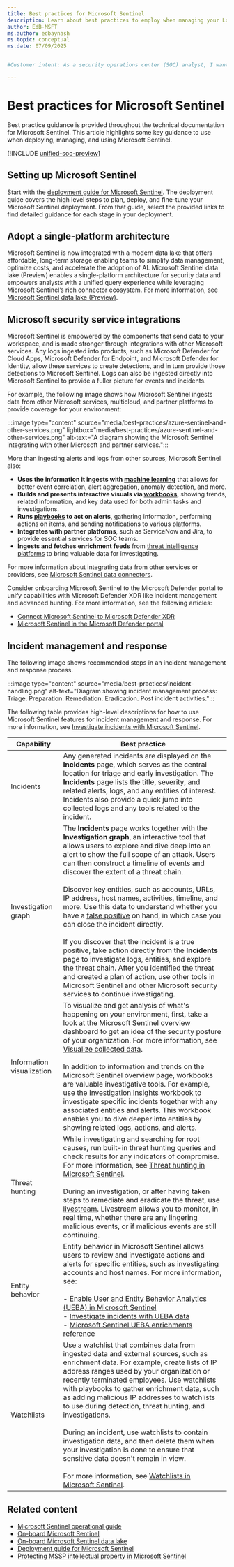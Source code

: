 ```yaml
---
title: Best practices for Microsoft Sentinel
description: Learn about best practices to employ when managing your Log Analytics workspace for Microsoft Sentinel.
author: EdB-MSFT
ms.author: edbaynash
ms.topic: conceptual
ms.date: 07/09/2025


#Customer intent: As a security operations center (SOC) analyst, I want to implement best practices for deploying and managing a cloud-based SIEM solution so that I can enhance threat detection, incident response, and overall security posture.

---
```


# Best practices for Microsoft Sentinel

Best practice guidance is provided throughout the technical documentation for Microsoft Sentinel. This article highlights some key guidance to use when deploying, managing, and using Microsoft Sentinel.

[!INCLUDE [unified-soc-preview](includes/unified-soc-preview.md)]

## Setting up Microsoft Sentinel

Start with the [deployment guide for Microsoft Sentinel](deploy-overview.md). The deployment guide covers the high level steps to plan, deploy, and fine-tune your Microsoft Sentinel deployment. From that guide, select the provided links to find detailed guidance for each stage in your deployment.

## Adopt a single-platform architecture

Microsoft Sentinel is now integrated with a modern data lake that offers affordable, long-term storage enabling teams to simplify data management, optimize costs, and accelerate the adoption of AI. Microsoft Sentinel data lake (Preview) enables a single-platform architecture for security data and empowers analysts with a unified query experience while leveraging Microsoft Sentinel’s rich connector ecosystem. For more information, see [Microsoft Sentinel data lake (Preview)](graph/sentinel-lake-overview.md).

## Microsoft security service integrations

Microsoft Sentinel is empowered by the components that send data to your workspace, and is made stronger through integrations with other Microsoft services. Any logs ingested into products, such as Microsoft Defender for Cloud Apps, Microsoft Defender for Endpoint, and Microsoft Defender for Identity, allow these services to create detections, and in turn provide those detections to Microsoft Sentinel. Logs can also be ingested directly into Microsoft Sentinel to provide a fuller picture for events and incidents.

For example, the following image shows how Microsoft Sentinel ingests data from other Microsoft services, multicloud, and partner platforms to provide coverage for your environment:

:::image type="content" source="media/best-practices/azure-sentinel-and-other-services.png"  lightbox="media/best-practices/azure-sentinel-and-other-services.png" alt-text="A diagram showing the Microsoft Sentinel integrating with other Microsoft and partner services.":::

More than ingesting alerts and logs from other sources, Microsoft Sentinel also:

- **Uses the information it ingests with [machine learning](bring-your-own-ml.md)** that allows for better event correlation, alert aggregation, anomaly detection, and more.
- **Builds and presents interactive visuals via [workbooks](get-visibility.md)**, showing trends, related information, and key data used for both admin tasks and investigations.
- **Runs [playbooks](tutorial-respond-threats-playbook.md) to act on alerts**, gathering information, performing actions on items, and sending notifications to various platforms.
- **Integrates with partner platforms**, such as ServiceNow and Jira, to provide essential services for SOC teams.
- **Ingests and fetches enrichment feeds** from [threat intelligence platforms](threat-intelligence-integration.md) to bring valuable data for investigating.

For more information about integrating data from other services or providers, see [Microsoft Sentinel data connectors](connect-data-sources.md).

Consider onboarding Microsoft Sentinel to the Microsoft Defender portal to unify capabilities with Microsoft Defender XDR like incident management and advanced hunting. For more information, see the following articles:

- [Connect Microsoft Sentinel to Microsoft Defender XDR](/defender-xdr/microsoft-sentinel-onboard)
- [Microsoft Sentinel in the Microsoft Defender portal](microsoft-sentinel-defender-portal.md)


## Incident management and response

The following image shows recommended steps in an incident management and response process.

:::image type="content" source="media/best-practices/incident-handling.png" alt-text="Diagram showing incident management process: Triage. Preparation. Remediation. Eradication. Post incident activities.":::

The following table provides high-level descriptions for how to use Microsoft Sentinel features for incident management and response. For more information, see [Investigate incidents with Microsoft Sentinel](investigate-cases.md).


|Capability  |Best practice  |
|---------|---------|
|Incidents| Any generated incidents are displayed on the **Incidents** page, which serves as the central location for triage and early investigation. The **Incidents** page lists the title, severity, and related alerts, logs, and any entities of interest. Incidents also provide a quick jump into collected logs and any tools related to the incident. |
|Investigation graph    |  The **Incidents** page works together with the **Investigation graph**, an interactive tool that allows users to explore and dive deep into an alert to show the full scope of an attack. Users can then construct a timeline of events and discover the extent of a threat chain.<br><br>Discover key entities, such as accounts, URLs, IP address, host names, activities, timeline, and more. Use this data to understand whether you have a [false positive](false-positives.md) on hand, in which case you can close the incident directly.<br><br>If you discover that the incident is a true positive, take action directly from the **Incidents** page to investigate logs, entities, and explore the threat chain. After you identified the threat and created a plan of action, use other tools in Microsoft Sentinel and other Microsoft security services to continue investigating.      |
|Information visualization   |  To visualize and get analysis of what's happening on your environment, first, take a look at the Microsoft Sentinel overview dashboard to get an idea of the security posture of your organization. For more information, see [Visualize collected data](get-visibility.md). <br><br>In addition to information and trends on the Microsoft Sentinel overview page, workbooks are valuable investigative tools. For example, use the [Investigation Insights](top-workbooks.md#investigation-insights) workbook to investigate specific incidents together with any associated entities and alerts. This workbook enables you to dive deeper into entities by showing related logs, actions, and alerts.       |
|Threat hunting     |  While investigating and searching for root causes, run built-in threat hunting queries and check results for any indicators of compromise. For more information, see [Threat hunting in Microsoft Sentinel](hunting.md).<br><br>During an investigation, or after having taken steps to remediate and eradicate the threat, use [livestream](livestream.md). Livestream allows you to monitor, in real time, whether there are any lingering malicious events, or if malicious events are still continuing.       |
|Entity behavior     | Entity behavior in Microsoft Sentinel allows users to review and investigate actions and alerts for specific entities, such as investigating accounts and host names. For more information, see:<br><br>- [Enable User and Entity Behavior Analytics (UEBA) in Microsoft Sentinel](enable-entity-behavior-analytics.md)<br>- [Investigate incidents with UEBA data](investigate-with-ueba.md)<br>- [Microsoft Sentinel UEBA enrichments reference](ueba-reference.md)        |
|Watchlists    |   Use a watchlist that combines data from ingested data and external sources, such as enrichment data. For example, create lists of IP address ranges used by your organization or recently terminated employees. Use watchlists with playbooks to gather enrichment data, such as adding malicious IP addresses to watchlists to use during detection, threat hunting, and investigations. <br><br>During an incident, use watchlists to contain investigation data, and then delete them when your investigation is done to ensure that sensitive data doesn't remain in view.   <br><br> For more information, see [Watchlists in Microsoft Sentinel](watchlists.md).   |

## Related content

- [Microsoft Sentinel operational guide](ops-guide.md)
- [On-board Microsoft Sentinel](quickstart-onboard.md)
- [On-board Microsoft Sentinel data lake](graph/sentinel-lake-onboarding.md)
- [Deployment guide for Microsoft Sentinel](deploy-overview.md)
- [Protecting MSSP intellectual property in Microsoft Sentinel](mssp-protect-intellectual-property.md)

